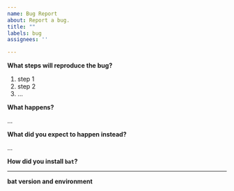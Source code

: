 ```yaml
---
name: Bug Report
about: Report a bug.
title: ""
labels: bug
assignees: ''

---
```


<!--

Hey there, thank you for reporting a bug!

Please note that the following bugs have already been reported:

* dpkg: error processing archive /some/path/some-program.deb (--unpack):
  trying to overwrite '/usr/.crates2.json'

  See https://github.com/sharkdp/bat/issues/938

-->

**What steps will reproduce the bug?**

1. step 1
2. step 2
3. ...

**What happens?**

...

**What did you expect to happen instead?**

...


**How did you install `bat`?**

<!-- apt-get, homebrew, GitHub release, etc. -->

---

**bat version and environment**

<!--
In order to reproduce your issue, please add some information about the environment
in which you're running bat. To do this, run the full `bat` command that demonstrates
the bug, and attach the `--diagnostic` option:

    bat [other options and arguments…] --diagnostic

Finally, paste the Markdown output here. Please make sure that it does not reveal any
personal information.


If you are running bat 0.17.1 or older (where --diagnostic is not available), please
run the script at

    https://github.com/sharkdp/bat/blob/master/diagnostics/info.sh

(click "Raw" to get the actual source code) and paste the Markdown output here. If you
are on Windows, please let us know your bat version and your Windows version.
-->
